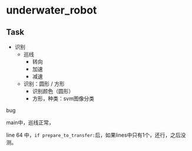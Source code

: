 # underwater_robot

## Task

- 识别
    - 巡线
        - 转向
        - 加速
        - 减速
    - 识别：圆形 / 方形
        - 识别颜色（圆形）
        - 方形，种类：svm图像分类


bug

main中，巡线正常，

line 64 中，`if prepare_to_transfer:`后，如果lines中只有1个，还行，之后没测。
